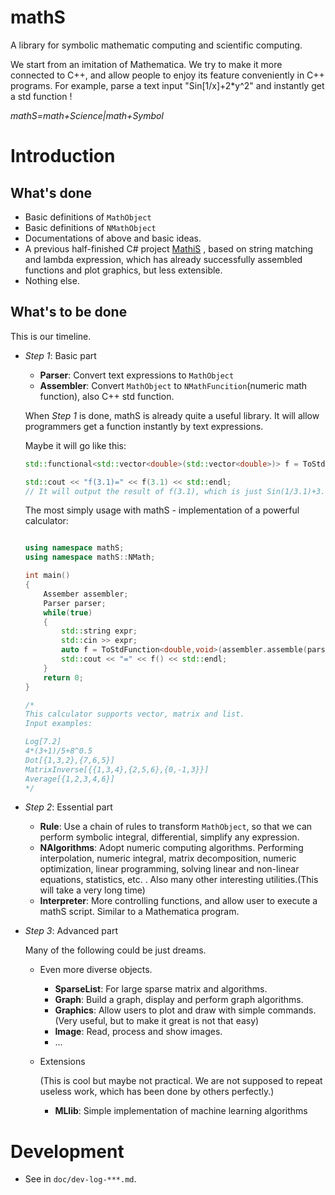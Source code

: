 # mathS

A library for symbolic mathematic computing and scientific computing.

We start from an imitation of Mathematica. We try to make it more connected to C++, and allow people to enjoy its feature conveniently in C++ programs. For example, parse a text input "Sin[1/x]+2*y^2" and instantly get a std function !

*mathS=math+Science|math+Symbol*

# Introduction

## What's done

* Basic definitions of `MathObject` 
* Basic definitions of `NMathObject`
* Documentations of above and basic ideas.
* A previous half-finished C# project [MathiS](https://github.com/EasternJournalist/MathiS) , based on string matching and lambda expression, which has already successfully assembled functions and plot graphics, but less extensible.
* Nothing else.

## What's to be done

This is our timeline.

* *Step 1*: Basic part

  * **Parser**: Convert text expressions to `MathObject`
  * **Assembler**: Convert `MathObject` to `NMathFuncition`(numeric math function), also C++ std function. 

  When *Step 1* is done, mathS is already quite a useful library. It will allow programmers  get a function instantly by text expressions.

  Maybe it will go like this:

  ```C++
  std::functional<std::vector<double>(std::vector<double>)> f = ToStdFunction<double, double>(assembler.assemble(parser.parse("Sin[1/x]+x^2","x")));
  
  std::cout << "f(3.1)=" << f(3.1) << std::endl;
  // It will output the result of f(3.1), which is just Sin(1/3.1)+3.1^2
  ```

  The most simply usage with mathS - implementation of a powerful calculator:

  ```C++
  
  using namespace mathS;
  using namespace mathS::NMath;
  
  int main()
  {
      Assember assembler;
      Parser parser;
      while(true)
      {
          std::string expr;
          std::cin >> expr;
          auto f = ToStdFunction<double,void>(assembler.assemble(parser.parse(expr)));
          std::cout << "=" << f() << std::endl;
      }
      return 0;
  }
  
  /*
  This calculator supports vector, matrix and list.
  Input examples:
  
  Log[7.2]
  4*(3+1)/5+8^0.5
  Dot[{1,3,2},{7,6,5}]
  MatrixInverse[{{1,3,4},{2,5,6},{0,-1,3}}]
  Average[{1,2,3,4,6}]
  */
  ```

* *Step 2*: Essential part

  * **Rule**: Use a chain of rules to transform `MathObject`, so that we can perform symbolic integral, differential, simplify any expression.
  * **NAlgorithms**: Adopt numeric computing algorithms. Performing interpolation, numeric integral, matrix decomposition, numeric optimization, linear programming, solving linear and non-linear equations, statistics, etc. . Also many other interesting utilities.(This will take a very long time)
  * **Interpreter**: More controlling functions, and allow user to execute a mathS script. Similar to a Mathematica program.

* *Step 3*: Advanced part

  Many of the following could be just dreams. 

  * Even  more diverse objects. 

    * **SparseList**: For large sparse matrix and algorithms.
    * **Graph**: Build a graph, display and perform graph algorithms.
    * **Graphics**: Allow users to plot and draw with simple commands. (Very useful, but to make it great is not that easy)
    * **Image**:  Read, process and show images.
    * ...

  * Extensions

    (This is cool but maybe not practical. We are not supposed to repeat useless work, which has been done by others perfectly.)

    * **MLlib**: Simple implementation of machine learning algorithms

# Development

* See in `doc/dev-log-***.md`. 